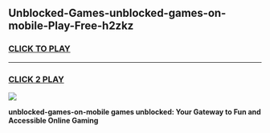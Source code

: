 
## Unblocked-Games-unblocked-games-on-mobile-Play-Free-h2zkz
<h3>
<a href="https://premium76.site?title=unblocked-games-on-mobile&ref=10A">CLICK TO PLAY</a></h3>
<hr>

<h3>
<a href="https://premium76.site?title=unblocked-games-on-mobile&ref=10A">CLICK 2 PLAY</a>
  
</h3>

<a href="https://premium76.site?title=unblocked-games-on-mobile&ref=10A"><img src="https://clearcache.store/games.png"></a>


**unblocked-games-on-mobile games unblocked: Your Gateway to Fun and Accessible Online Gaming**
